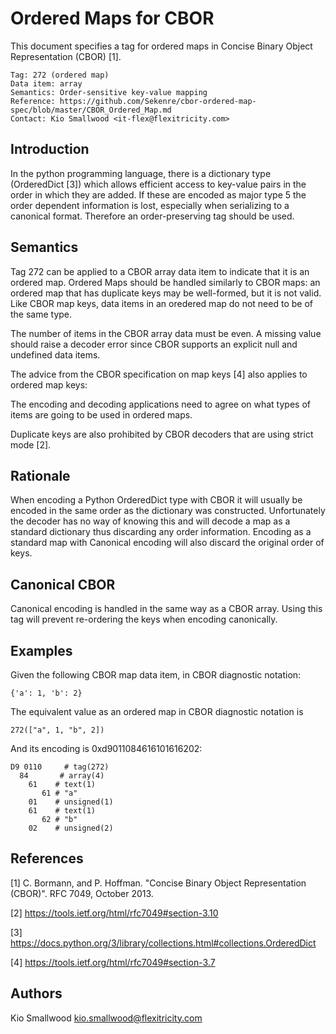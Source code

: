 # Ordered Maps for CBOR

This document specifies a tag for ordered maps in Concise Binary Object Representation (CBOR) [1].

    Tag: 272 (ordered map)
    Data item: array
    Semantics: Order-sensitive key-value mapping
    Reference: https://github.com/Sekenre/cbor-ordered-map-spec/blob/master/CBOR_Ordered_Map.md
    Contact: Kio Smallwood <it-flex@flexitricity.com>

## Introduction

In the python programming language, there is a dictionary type (OrderedDict [3]) which allows efficient access to key-value
pairs in the order in which they are added. If these are encoded as major type 5 the order dependent information
is lost, especially when serializing to a canonical format. Therefore an order-preserving tag should be used.

## Semantics

Tag 272 can be applied to a CBOR array data item to indicate that it is an ordered map. Ordered Maps should be handled
similarly to CBOR maps: an ordered map that has duplicate keys may be well-formed, but it is not valid. Like
CBOR map keys, data items in an oredered map do not need to be of the same type.

The number of items in the CBOR array data must be even. A missing value should raise a decoder error since CBOR supports
an explicit null and undefined data items.

The advice from the CBOR specification on map keys [4] also applies to ordered map keys:

The encoding and decoding applications need to agree on what types of items are going to be used in ordered maps.

Duplicate keys are also prohibited by CBOR decoders that are using strict mode [2].

## Rationale

When encoding a Python OrderedDict type with CBOR it will usually be encoded in the same order as the dictionary was
constructed. Unfortunately the decoder has no way of knowing this and will decode a map as a standard dictionary
thus discarding any order information. Encoding as a standard map with Canonical encoding will also discard the original
order of keys.

## Canonical CBOR

Canonical encoding is handled in the same way as a CBOR array. Using this tag will prevent re-ordering the keys when
encoding canonically.

## Examples

Given the following CBOR map data item, in CBOR diagnostic notation:

    {'a': 1, 'b': 2}

The equivalent value as an ordered map in CBOR diagnostic notation is

    272(["a", 1, "b", 2])

And its encoding is 0xd9011084616101616202:

    D9 0110     # tag(272)
      84       # array(4)
        61    # text(1)
           61 # "a"
        01    # unsigned(1)
        61    # text(1)
           62 # "b"
        02    # unsigned(2)

## References

[1] C. Bormann, and P. Hoffman. "Concise Binary Object Representation (CBOR)". RFC 7049, October 2013.

[2] https://tools.ietf.org/html/rfc7049#section-3.10

[3] https://docs.python.org/3/library/collections.html#collections.OrderedDict

[4] https://tools.ietf.org/html/rfc7049#section-3.7

## Authors

Kio Smallwood <kio.smallwood@flexitricity.com>
